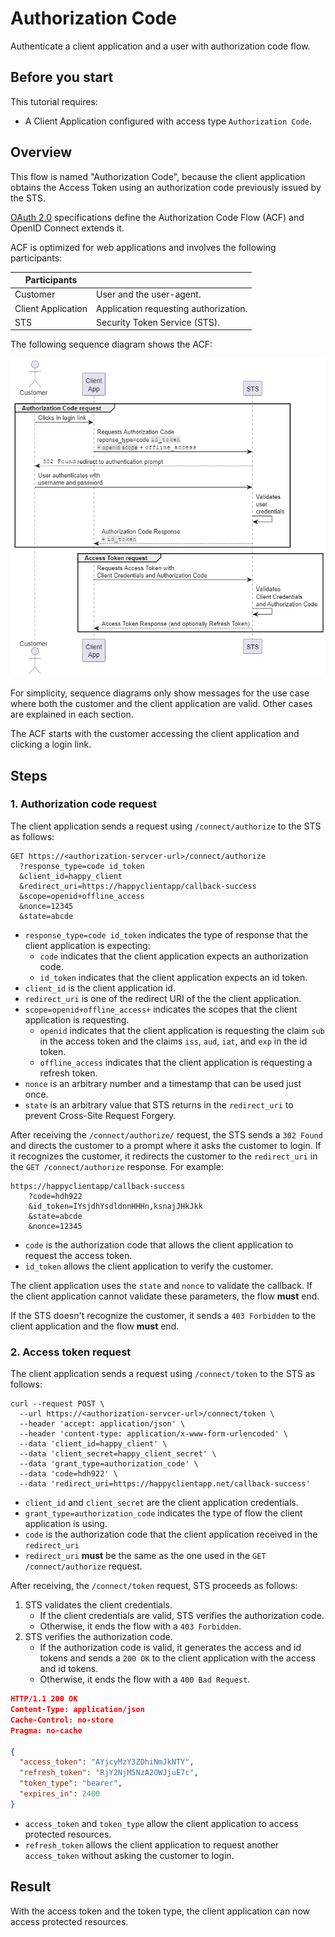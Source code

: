 <!--title:start-->
# Authorization Code
<!--title:end-->
<!--shortdesc:start-->
Authenticate a client application and a user with authorization code flow.
<!--shortdesc:end-->

<!--desc:start-->

## Before you start

This tutorial requires:

* A Client Application configured with access type `Authorization Code`.

## Overview

This flow is named "Authorization Code", because the client application obtains the Access Token using an authorization code previously issued by the STS.

[OAuth 2.0](https://tools.ietf.org/html/rfc6749) specifications define the Authorization Code Flow (ACF) and OpenID Connect extends it.

ACF is optimized for web applications and involves the following participants:

| Participants | |
|------------- |------- |
| Customer | User and the user-agent.  |
| Client Application | Application requesting authorization. |
| STS | Security Token Service (STS). |

The following sequence diagram shows the ACF:

![](authorization-code.png)

For simplicity, sequence diagrams only show messages for the use case where both the customer and the client application are valid. Other cases are explained in each section.

The ACF starts with the customer accessing the client application and clicking a login link.

## Steps

### 1. Authorization code request

The client application sends a request using `/connect/authorize` to the  STS as follows:

```http
GET https://<authorization-servcer-url>/connect/authorize
  ?response_type=code id_token
  &client_id=happy_client
  &redirect_uri=https://happyclientapp/callback-success
  &scope=openid+offline_access
  &nonce=12345
  &state=abcde
```

* `response_type=code id_token` indicates the type of response that the client application is expecting:
    * `code` indicates that the client application expects an authorization code.
    * `id_token` indicates that the client application expects an id token.
* `client_id` is the client application id.
* `redirect_uri` is one of the redirect URI of the  the client application.
* `scope=openid+offline_access+` indicates the scopes that the client application is requesting.
  * `openid` indicates that the client application is requesting the claim `sub` in the access token and the claims `iss`, `aud`, `iat`, and `exp` in the id token.
  * `offline_access` indicates that the client application is requesting a refresh token.
* `nonce` is an arbitrary number and a timestamp that can be used just once.
* `state` is an arbitrary value that  STS returns in the `redirect_uri` to prevent Cross-Site Request Forgery. 

After receiving the `/connect/authorize/` request, the STS sends a `302 Found` and directs the customer to a prompt where it asks the customer to login. If it recognizes the customer, it redirects the customer to the `redirect_uri` in the `GET /connect/authorize` response. For example:

```http
https://happyclientapp/callback-success
    ?code=hdh922
    &id_token=IYsjdhYsdldnnHHHn,ksnajJHkJkk
    &state=abcde
    &nonce=12345
```

* `code` is the authorization code that allows the client application to request the access token.
* `id_token` allows the client application to verify the customer.

The client application uses the `state` and `nonce` to validate the callback. If the client application cannot validate these parameters, the flow **must** end.

If the  STS doesn't recognize the customer, it sends a `403 Forbidden` to the client application and the flow **must** end. 

### 2. Access token request

The client application sends a request using `/connect/token` to the  STS as follows:  

```shell
curl --request POST \
  --url https://<authorization-servcer-url>/connect/token \
  --header 'accept: application/json' \
  --header 'content-type: application/x-www-form-urlencoded' \
  --data 'client_id=happy_client' \
  --data 'client_secret=happy_client_secret' \
  --data 'grant_type=authorization_code' \
  --data 'code=hdh922' \
  --data 'redirect_uri=https://happyclientapp.net/callback-success'
```

* `client_id` and `client_secret` are the client application credentials.
* `grant_type=authorization_code` indicates the type of flow the client application is using.
* `code` is the authorization code that the client application received in the `redirect_uri`
* `redirect_uri` **must** be the same as the one used in the `GET /connect/authorize` request. 

After receiving, the `/connect/token` request,  STS proceeds as follows:

1.  STS validates the client credentials. 
    * If the client credentials are valid,  STS verifies the authorization code. 
    * Otherwise, it ends the flow with a `403 Forbidden`.
2.  STS verifies the authorization code.
    * If the authorization code is valid, it generates the access and id tokens and sends a `200 OK` to the client application with the access and id tokens.
    * Otherwise, it ends the flow with a `400 Bad Request`.

```json
HTTP/1.1 200 OK
Content-Type: application/json
Cache-Control: no-store
Pragma: no-cache

{
  "access_token": "AYjcyMzY3ZDhiNmJkNTY",
  "refresh_token": "RjY2NjM5NzA2OWJjuE7c",
  "token_type": "bearer",
  "expires_in": 2400
}
```

* `access_token` and `token_type` allow the client application to access protected resources.
* `refresh_token` allows the client application to request another `access_token` without asking the customer to login.

## Result

With the access token and the token type, the client application can now access protected resources.

<!--desc:end-->
